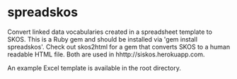 spreadskos
==========

Convert linked data vocabularies created in a spreadsheet template to SKOS. This is a Ruby gem and should be installed via 'gem install spreadskos'. Check out skos2html for a gem that converts SKOS to a human readable HTML file. Both are used in hhttp://siskos.herokuapp.com.

An example Excel template is available in the root directory.
